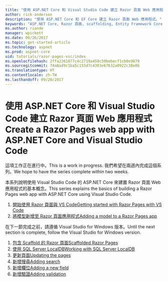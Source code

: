 ```yaml
---
title: "使用 ASP.NET Core 和 Visual Studio Code 建立 Razor 頁面 Web 應用程式"
author: rick-anderson
description: "使用 ASP.NET Core 和 EF Core 建立 Razor 頁面 Web 應用程式。"
keywords: "ASP.NET Core, Razor 頁面, scaffolding, Entity Framework Core, EF, EF Core, 資料庫, 程式碼, Visual Studio Code"
ms.author: riande
manager: wpickett
ms.date: 08/26/2017
ms.topic: get-started-article
ms.technology: aspnet
ms.prod: aspnet-core
uid: tutorials/razor-pages-vsc/index
ms.openlocfilehash: 2ffa2361077c4c2719a458c59bebecf1cb0e9879
ms.sourcegitcommit: 74a8ad9c1ba5c155d7c4303e67632a0922c38e86
ms.translationtype: HT
ms.contentlocale: zh-TW
ms.lasthandoff: 09/20/2017
---
```

# <a name="create-a-razor-pages-web-app-with-aspnet-core-and-visual-studio-code"></a><span data-ttu-id="0e078-104">使用 ASP.NET Core 和 Visual Studio Code 建立 Razor 頁面 Web 應用程式</span><span class="sxs-lookup"><span data-stu-id="0e078-104">Create a Razor Pages web app with ASP.NET Core and Visual Studio Code</span></span>

<span data-ttu-id="0e078-105">這項工作正在進行中。</span><span class="sxs-lookup"><span data-stu-id="0e078-105">This is a work in progress.</span></span> <span data-ttu-id="0e078-106">我們希望在兩週內完成這個系列。</span><span class="sxs-lookup"><span data-stu-id="0e078-106">We hope to have the series complete within two weeks.</span></span>

<span data-ttu-id="0e078-107">本系列說明使用 Visual Studio Code 的 ASP.NET Core 來建置 Razor 頁面 Web 應用程式的基本概念。</span><span class="sxs-lookup"><span data-stu-id="0e078-107">This series explains the basics of building a Razor Pages web app with ASP.NET Core using Visual Studio Code.</span></span>

1. [<span data-ttu-id="0e078-108">開始使用 Razor 頁面與 VS Code</span><span class="sxs-lookup"><span data-stu-id="0e078-108">Getting started with Razor Pages with VS Code</span></span>](xref:tutorials/razor-pages-vsc/razor-pages-start)
1. [<span data-ttu-id="0e078-109">將模型新增至 Razor 頁面應用程式</span><span class="sxs-lookup"><span data-stu-id="0e078-109">Adding a model to a Razor Pages app</span></span>](xref:tutorials/razor-pages-vsc/model)

<span data-ttu-id="0e078-110">在下一節完成之前，請遵循 Visual Studio for Windows 版本。</span><span class="sxs-lookup"><span data-stu-id="0e078-110">Until the next section is complete, follow the Visual Studio for Windows version.</span></span>


1. [<span data-ttu-id="0e078-111">包含 Scaffold 的 Razor 頁面</span><span class="sxs-lookup"><span data-stu-id="0e078-111">Scaffolded Razor Pages</span></span>](xref:tutorials/razor-pages/page)
1. [<span data-ttu-id="0e078-112">使用 SQL Server LocalDB</span><span class="sxs-lookup"><span data-stu-id="0e078-112">Working with SQL Server LocalDB</span></span>](xref:tutorials/razor-pages/sql)
1. [<span data-ttu-id="0e078-113">更新頁面</span><span class="sxs-lookup"><span data-stu-id="0e078-113">Updating the pages</span></span>](xref:tutorials/razor-pages/da1)
1. [<span data-ttu-id="0e078-114">新增搜尋</span><span class="sxs-lookup"><span data-stu-id="0e078-114">Adding search</span></span>](xref:tutorials/razor-pages/search)
1. [<span data-ttu-id="0e078-115">新增欄位</span><span class="sxs-lookup"><span data-stu-id="0e078-115">Adding a new field</span></span>](xref:tutorials/razor-pages/new-field)
1. [<span data-ttu-id="0e078-116">新增驗證</span><span class="sxs-lookup"><span data-stu-id="0e078-116">Adding validation</span></span>](xref:tutorials/razor-pages/validation)
